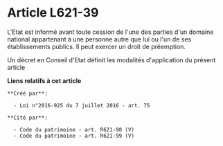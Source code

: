 # Article L621-39

L'Etat est informé avant toute cession de l'une des parties d'un domaine national appartenant à une personne autre que lui ou
l'un de ses établissements publics. Il peut exercer un droit de préemption. 

Un décret en Conseil d'Etat définit les modalités d'application du présent article

**Liens relatifs à cet article**

	**Créé par**:

	  - Loi n°2016-925 du 7 juillet 2016 - art. 75

	**Cité par**:

	  - Code du patrimoine - art. R621-98 (V)
	  - Code du patrimoine - art. R621-99 (V)

